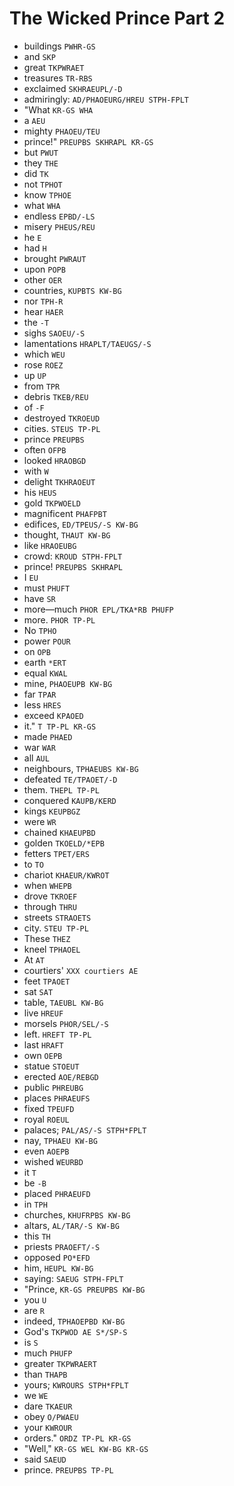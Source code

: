 # The Wicked Prince Part 2

* buildings `PWHR-GS`
* and `SKP`
* great `TKPWRAET`
* treasures `TR-RBS`
* exclaimed `SKHRAEUPL/-D`
* admiringly: `AD/PHAOEURG/HREU STPH-FPLT`
* "What `KR-GS WHA`
* a `AEU`
* mighty `PHAOEU/TEU`
* prince!" `PREUPBS SKHRAPL KR-GS`
* but `PWUT`
* they `THE`
* did `TK`
* not `TPHOT`
* know `TPHOE`
* what `WHA`
* endless `EPBD/-LS`
* misery `PHEUS/REU`
* he `E`
* had `H`
* brought `PWRAUT`
* upon `POPB`
* other `OER`
* countries, `KUPBTS KW-BG`
* nor `TPH-R`
* hear `HAER`
* the `-T`
* sighs `SAOEU/-S`
* lamentations `HRAPLT/TAEUGS/-S`
* which `WEU`
* rose `ROEZ`
* up `UP`
* from `TPR`
* debris `TKEB/REU`
* of `-F`
* destroyed `TKROEUD`
* cities. `STEUS TP-PL`
* prince `PREUPBS`
* often `OFPB`
* looked `HRAOBGD`
* with `W`
* delight `TKHRAOEUT`
* his `HEUS`
* gold `TKPWOELD`
* magnificent `PHAFPBT`
* edifices, `ED/TPEUS/-S KW-BG`
* thought, `THAUT KW-BG`
* like `HRAOEUBG`
* crowd: `KROUD STPH-FPLT`
* prince! `PREUPBS SKHRAPL`
* I `EU`
* must `PHUFT`
* have `SR`
* more—much `PHOR EPL/TKA*RB PHUFP`
* more. `PHOR TP-PL`
* No `TPHO`
* power `POUR`
* on `OPB`
* earth `*ERT`
* equal `KWAL`
* mine, `PHAOEUPB KW-BG`
* far `TPAR`
* less `HRES`
* exceed `KPAOED`
* it." `T TP-PL KR-GS`
* made `PHAED`
* war `WAR`
* all `AUL`
* neighbours, `TPHAEUBS KW-BG`
* defeated `TE/TPAOET/-D`
* them. `THEPL TP-PL`
* conquered `KAUPB/KERD`
* kings `KEUPBGZ`
* were `WR`
* chained `KHAEUPBD`
* golden `TKOELD/*EPB`
* fetters `TPET/ERS`
* to `TO`
* chariot `KHAEUR/KWROT`
* when `WHEPB`
* drove `TKROEF`
* through `THRU`
* streets `STRAOETS`
* city. `STEU TP-PL`
* These `THEZ`
* kneel `TPHAOEL`
* At `AT`
* courtiers' `XXX courtiers AE`
* feet `TPAOET`
* sat `SAT`
* table, `TAEUBL KW-BG`
* live `HREUF`
* morsels `PHOR/SEL/-S`
* left. `HREFT TP-PL`
* last `HRAFT`
* own `OEPB`
* statue `STOEUT`
* erected `AOE/REBGD`
* public `PHREUBG`
* places `PHRAEUFS`
* fixed `TPEUFD`
* royal `ROEUL`
* palaces; `PAL/AS/-S STPH*FPLT`
* nay, `TPHAEU KW-BG`
* even `AOEPB`
* wished `WEURBD`
* it `T`
* be `-B`
* placed `PHRAEUFD`
* in `TPH`
* churches, `KHUFRPBS KW-BG`
* altars, `AL/TAR/-S KW-BG`
* this `TH`
* priests `PRAOEFT/-S`
* opposed `PO*EFD`
* him, `HEUPL KW-BG`
* saying: `SAEUG STPH-FPLT`
* "Prince, `KR-GS PREUPBS KW-BG`
* you `U`
* are `R`
* indeed, `TPHAOEPBD KW-BG`
* God's `TKPWOD AE S*/SP-S`
* is `S`
* much `PHUFP`
* greater `TKPWRAERT`
* than `THAPB`
* yours; `KWROURS STPH*FPLT`
* we `WE`
* dare `TKAEUR`
* obey `O/PWAEU`
* your `KWROUR`
* orders." `ORDZ TP-PL KR-GS`
* "Well," `KR-GS WEL KW-BG KR-GS`
* said `SAEUD`
* prince. `PREUPBS TP-PL`

